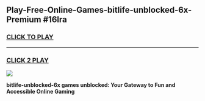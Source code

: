 
## Play-Free-Online-Games-bitlife-unblocked-6x-Premium #16lra
<h3>
<a href="https://premium.freeplayer.one?title=bitlife-unblocked-6x&ref=8M">CLICK TO PLAY</a></h3>
<hr>

<h3>
<a href="https://premium.freeplayer.one?title=bitlife-unblocked-6x&ref=8M">CLICK 2 PLAY</a>
  
</h3>

<a href="https://premium.freeplayer.one?title=bitlife-unblocked-6x&ref=8M"><img src="https://clearcache.store/games.png"></a>


**bitlife-unblocked-6x games unblocked: Your Gateway to Fun and Accessible Online Gaming**
